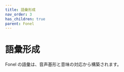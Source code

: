```yaml
---
title: 語彙形成
nav_order: 3
has_children: true
parent: Fonel
---
```

# 語彙形成

Fonel の語彙は、音声基形と意味の対応から構築されます。
